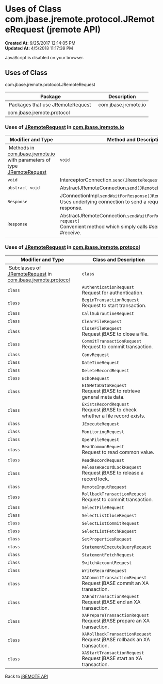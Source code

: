 # Uses of Class com.jbase.jremote.protocol.JRemoteRequest (jremote API)

**Created At:** 9/25/2017 12:14:05 PM  
**Updated At:** 4/5/2018 11:17:39 PM  

<!--<br>    try {<br>        if (location.href.indexOf('is-external=true') == -1) {<br>            parent.document.title="Uses of Class com.jbase.jremote.protocol.JRemoteRequest (jremote   API)";<br>        }<br>    }<br>    catch(err) {<br>    }<br>//-->
JavaScript is disabled on your browser.



<!--<br>  allClassesLink = document.getElementById("allclasses\_navbar\_top");<br>  if(window==top) {<br>    allClassesLink.style.display = "block";<br>  }<br>  else {<br>    allClassesLink.style.display = "none";<br>  }<br>  //-->

## Uses of Class
com.jbase.jremote.protocol.JRemoteRequest

| Package<br> | Description<br> |
| --- | --- |
 Packages that use [JRemoteRequest](/39270-protocol/com_jbase_jremote_protocol_jremoterequest "class in com.jbase.jremote.protocol")  | com.jbase.jremote.io<br> |  <br> |
| com.jbase.jremote.protocol<br> |  <br> |





### Uses of [JRemoteRequest](/39270-protocol/com_jbase_jremote_protocol_jremoterequest "class in com.jbase.jremote.protocol") in [com.jbase.jremote.io](/39250-io/com_jbase_jremote_io_package-summary)


| Modifier and Type<br> | Method and Description<br> |
| --- | --- |
 Methods in [com.jbase.jremote.io](/39250-io/com_jbase_jremote_io_package-summary) with parameters of type [JRemoteRequest](/39270-protocol/com_jbase_jremote_protocol_jremoterequest "class in com.jbase.jremote.protocol")  | `void`<br> | JRemoteSocketConnection.`send(JRemoteRequest request)` <br> |
| `void`<br> | InterceptorConnection.`send(JRemoteRequest request)` <br> |
| `abstract void`<br> | AbstractJRemoteConnection.`send(JRemoteRequest request)` <br> |
| `Response`<br> | JConnectionImpl.`sendWaitForResponse(JRemoteRequest req)`<br>Uses underlying connection to send a request and wait for the response.<br> |
| `Response`<br> | AbstractJRemoteConnection.`sendWaitForResponse(JRemoteRequest request)`<br>Convenient method which simply calls #send followed by #receive.<br> |






### Uses of [JRemoteRequest](/39270-protocol/com_jbase_jremote_protocol_jremoterequest "class in com.jbase.jremote.protocol") in [com.jbase.jremote.protocol](/39270-protocol/com_jbase_jremote_protocol_package-summary)


| Modifier and Type<br> | Class and Description<br> |
| --- | --- |
 Subclasses of [JRemoteRequest](/39270-protocol/com_jbase_jremote_protocol_jremoterequest "class in com.jbase.jremote.protocol") in [com.jbase.jremote.protocol](/39270-protocol/com_jbase_jremote_protocol_package-summary)  | `class `<br> | `AccountAuthenticationRequest`<br>Request for authentication.<br> |
| `class `<br> | `AuthenticationRequest`<br>Request for authentication.<br> |
| `class `<br> | `BeginTransactionRequest`<br>Request to start transaction.<br> |
| `class `<br> | `CallSubroutineRequest` <br> |
| `class `<br> | `ClearFileRequest` <br> |
| `class `<br> | `CloseFileRequest`<br>Request jBASE to close a file.<br> |
| `class `<br> | `CommitTransactionRequest`<br>Request to commit transaction.<br> |
| `class `<br> | `ConvRequest` <br> |
| `class `<br> | `DateTimeRequest` <br> |
| `class `<br> | `DeleteRecordRequest` <br> |
| `class `<br> | `EchoRequest` <br> |
| `class `<br> | `EISMetaDataRequest`<br>Request jBASE to retrieve general meta data.<br> |
| `class `<br> | `ExistsRecordRequest`<br>Request jBASE to check whether a file record exists.<br> |
| `class `<br> | `JExecuteRequest` <br> |
| `class `<br> | `MonitoringRequest` <br> |
| `class `<br> | `OpenFileRequest` <br> |
| `class `<br> | `ReadCommonRequest`<br>Request to read common value.<br> |
| `class `<br> | `ReadRecordRequest` <br> |
| `class `<br> | `ReleaseRecordLockRequest`<br>Request jBASE to release a record lock.<br> |
| `class `<br> | `RemoteInputRequest` <br> |
| `class `<br> | `RollbackTransactionRequest`<br>Request to commit transaction.<br> |
| `class `<br> | `SelectFileRequest` <br> |
| `class `<br> | `SelectListCloseRequest` <br> |
| `class `<br> | `SelectListCommitRequest` <br> |
| `class `<br> | `SelectListFetchRequest` <br> |
| `class `<br> | `SetPropertiesRequest` <br> |
| `class `<br> | `StatementExecuteQueryRequest` <br> |
| `class `<br> | `StatementFetchRequest` <br> |
| `class `<br> | `SwitchAccountRequest` <br> |
| `class `<br> | `WriteRecordRequest` <br> |
| `class `<br> | `XACommitTransactionRequest`<br>Request jBASE commit an XA transaction.<br> |
| `class `<br> | `XAEndTransactionRequest`<br>Request jBASE end an XA transaction.<br> |
| `class `<br> | `XAPrepareTransactionRequest`<br>Request jBASE prepare an XA transaction.<br> |
| `class `<br> | `XARollbackTransactionRequest`<br>Request jBASE rollback an XA transaction.<br> |
| `class `<br> | `XAStartTransactionRequest`<br>Request jBASE start an XA transaction.<br> |

Back to [jREMOTE API](com_jbase_jremote_package-summary)

